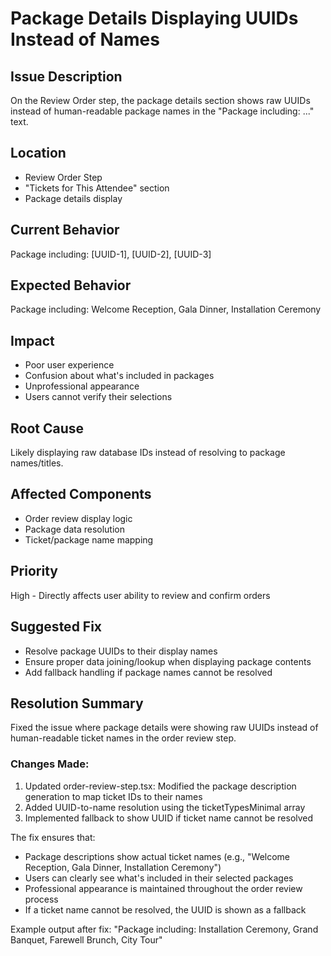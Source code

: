 # Package Details Displaying UUIDs Instead of Names

## Issue Description
On the Review Order step, the package details section shows raw UUIDs instead of human-readable package names in the "Package including: ..." text.

## Location
- Review Order Step
- "Tickets for This Attendee" section
- Package details display

## Current Behavior
Package including: [UUID-1], [UUID-2], [UUID-3]

## Expected Behavior
Package including: Welcome Reception, Gala Dinner, Installation Ceremony

## Impact
- Poor user experience
- Confusion about what's included in packages
- Unprofessional appearance
- Users cannot verify their selections

## Root Cause
Likely displaying raw database IDs instead of resolving to package names/titles.

## Affected Components
- Order review display logic
- Package data resolution
- Ticket/package name mapping

## Priority
High - Directly affects user ability to review and confirm orders

## Suggested Fix
- Resolve package UUIDs to their display names
- Ensure proper data joining/lookup when displaying package contents
- Add fallback handling if package names cannot be resolved

## Resolution Summary
Fixed the issue where package details were showing raw UUIDs instead of human-readable ticket names in the order review step.

### Changes Made:
1. Updated order-review-step.tsx: Modified the package description generation to map ticket IDs to their names
2. Added UUID-to-name resolution using the ticketTypesMinimal array 
3. Implemented fallback to show UUID if ticket name cannot be resolved

The fix ensures that:
- Package descriptions show actual ticket names (e.g., "Welcome Reception, Gala Dinner, Installation Ceremony")
- Users can clearly see what's included in their selected packages
- Professional appearance is maintained throughout the order review process
- If a ticket name cannot be resolved, the UUID is shown as a fallback

Example output after fix:
"Package including: Installation Ceremony, Grand Banquet, Farewell Brunch, City Tour"